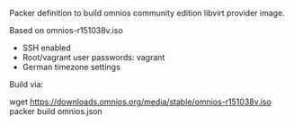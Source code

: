 Packer definition to build omnios community edition libvirt provider image.

Based on omnios-r151038v.iso

 * SSH enabled
 * Root/vagrant user passwords: vagrant
 * German timezone settings
 
Build via:

 wget https://downloads.omnios.org/media/stable/omnios-r151038v.iso
 packer build omnios.json
